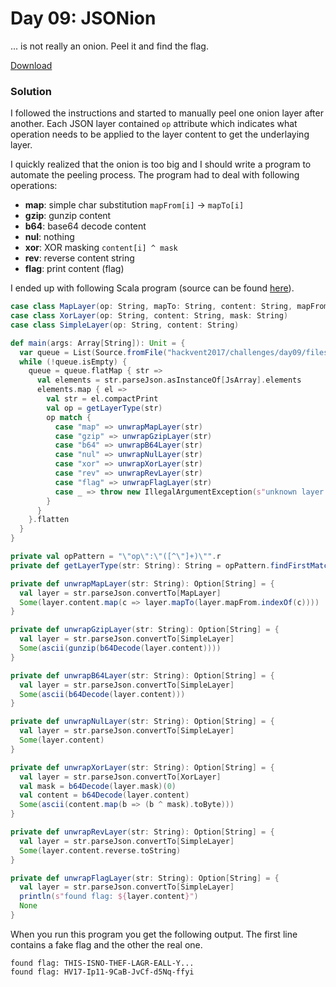 # Day 09: JSONion

... is not really an onion. Peel it and find the flag.

[Download](files/JSONion.zip "JSONion.zip")

### Solution

I followed the instructions and started to manually peel one onion layer after another. Each JSON layer contained `op` attribute which indicates what operation needs to be applied to the layer content to get the underlaying layer. 

I quickly realized that the onion is too big and I should write a program to automate the peeling process. The program had to deal with following operations:

* **map**: simple char substitution `mapFrom[i]` -> `mapTo[i]`
* **gzip**: gunzip content
* **b64**: base64 decode content
* **nul**: nothing
* **xor**: XOR masking `content[i] ^ mask`
* **rev**: reverse content string
* **flag**: print content (flag)

I ended up with following Scala program (source can be found [here](../../src/main/scala/hackvent2017/Day09.scala)).

```scala
case class MapLayer(op: String, mapTo: String, content: String, mapFrom: String)
case class XorLayer(op: String, content: String, mask: String)
case class SimpleLayer(op: String, content: String)

def main(args: Array[String]): Unit = {
  var queue = List(Source.fromFile("hackvent2017/challenges/day09/files/jsonion.json").mkString)
  while (!queue.isEmpty) {
    queue = queue.flatMap { str =>
      val elements = str.parseJson.asInstanceOf[JsArray].elements
      elements.map { el =>
        val str = el.compactPrint
        val op = getLayerType(str)
        op match {
          case "map" => unwrapMapLayer(str)
          case "gzip" => unwrapGzipLayer(str)
          case "b64" => unwrapB64Layer(str)
          case "nul" => unwrapNulLayer(str)
          case "xor" => unwrapXorLayer(str)
          case "rev" => unwrapRevLayer(str)
          case "flag" => unwrapFlagLayer(str)
          case _ => throw new IllegalArgumentException(s"unknown layer type: $op")
        }
      }
    }.flatten
  }
}

private val opPattern = "\"op\":\"([^\"]+)\"".r
private def getLayerType(str: String): String = opPattern.findFirstMatchIn(str).map(m => m.group(1)).get

private def unwrapMapLayer(str: String): Option[String] = {
  val layer = str.parseJson.convertTo[MapLayer]
  Some(layer.content.map(c => layer.mapTo(layer.mapFrom.indexOf(c))))
}

private def unwrapGzipLayer(str: String): Option[String] = {
  val layer = str.parseJson.convertTo[SimpleLayer]
  Some(ascii(gunzip(b64Decode(layer.content))))
}

private def unwrapB64Layer(str: String): Option[String] = {
  val layer = str.parseJson.convertTo[SimpleLayer]
  Some(ascii(b64Decode(layer.content)))
}

private def unwrapNulLayer(str: String): Option[String] = {
  val layer = str.parseJson.convertTo[SimpleLayer]
  Some(layer.content)
}

private def unwrapXorLayer(str: String): Option[String] = {
  val layer = str.parseJson.convertTo[XorLayer]
  val mask = b64Decode(layer.mask)(0)
  val content = b64Decode(layer.content)
  Some(ascii(content.map(b => (b ^ mask).toByte)))
}

private def unwrapRevLayer(str: String): Option[String] = {
  val layer = str.parseJson.convertTo[SimpleLayer]
  Some(layer.content.reverse.toString)
}

private def unwrapFlagLayer(str: String): Option[String] = {
  val layer = str.parseJson.convertTo[SimpleLayer]
  println(s"found flag: ${layer.content}")
  None
}
```

When you run this program you get the following output. The first line contains a fake flag and the other the real one.

```
found flag: THIS-ISNO-THEF-LAGR-EALL-Y...
found flag: HV17-Ip11-9CaB-JvCf-d5Nq-ffyi
```

